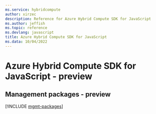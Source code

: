 ```yaml
---
ms.service: hybridcompute
author: xirzec
description: Reference for Azure Hybrid Compute SDK for JavaScript
ms.author: jeffish
ms.topic: reference
ms.devlang: javascript
title: Azure Hybrid Compute SDK for JavaScript
ms.data: 10/04/2022
---
```

# Azure Hybrid Compute SDK for JavaScript - preview

## Management packages - preview
[!INCLUDE [mgmt-packages](hybrid-compute-mgmt-index.md)]